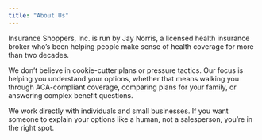 ```yaml
---
title: "About Us"
---
```


Insurance Shoppers, Inc. is run by Jay Norris, a licensed health insurance broker who’s been helping people make sense of health coverage for more than two decades.

We don’t believe in cookie-cutter plans or pressure tactics. Our focus is helping you understand your options, whether that means walking you through ACA-compliant coverage, comparing plans for your family, or answering complex benefit questions.

We work directly with individuals and small businesses. If you want someone to explain your options like a human, not a salesperson, you’re in the right spot.
